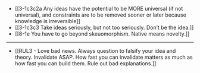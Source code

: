 - [[3-1c3c2a Any ideas have the potential to be MORE universal (if not universal), and constraints are to be removed sooner or later because knowledge is irreversible]]
- [[3-1c3c3 Take ideas seriously, but not too seriously. Don’t be the idea.]]
- [[8-1e You have to go beyond skeuomorphism. Native means novelty.]]
---
- [[RUL3 - Love bad news. Always question to falsify your idea and theory. Invalidate ASAP. How fast you can invalidate matters as much as how fast you can build them. Rule out bad explanations.]]
